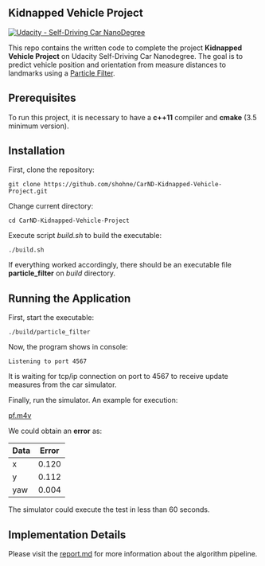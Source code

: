 ## Kidnapped Vehicle Project
[![Udacity - Self-Driving Car NanoDegree](https://s3.amazonaws.com/udacity-sdc/github/shield-carnd.svg)](http://www.udacity.com/drive)

This repo contains the written code to complete the project **Kidnapped Vehicle Project** on Udacity Self-Driving Car Nanodegree. The goal is to predict vehicle position and orientation from measure distances to landmarks using a [Particle Filter](https://en.wikipedia.org/wiki/Particle_filter). 

Prerequisites
---
To run this project, it is necessary to have a **c++11** compiler and **cmake** (3.5 minimum version).

Installation
---
First, clone the repository:
```
git clone https://github.com/shohne/CarND-Kidnapped-Vehicle-Project.git
```
Change current directory:
```
cd CarND-Kidnapped-Vehicle-Project
```
Execute script *build.sh* to build the executable:
```
./build.sh
```
If everything worked accordingly, there should be an executable file **particle_filter** on *build* directory.

Running the Application
---
First, start the executable:
```
./build/particle_filter
```
Now, the program shows in console:
```
Listening to port 4567
```
It is waiting for tcp/ip connection on port to 4567 to receive update measures from the car simulator.

Finally, run the simulator. An example for execution:

[pf.m4v](pf.m4v)

We could obtain an **error** as:

|Data|Error|
|----|-----|
|x   |0.120|
|y   |0.112|
|yaw |0.004|

The simulator could execute the test in less than 60 seconds.

Implementation Details
---
Please visit the [report.md](report.md) for more information about the algorithm pipeline.
